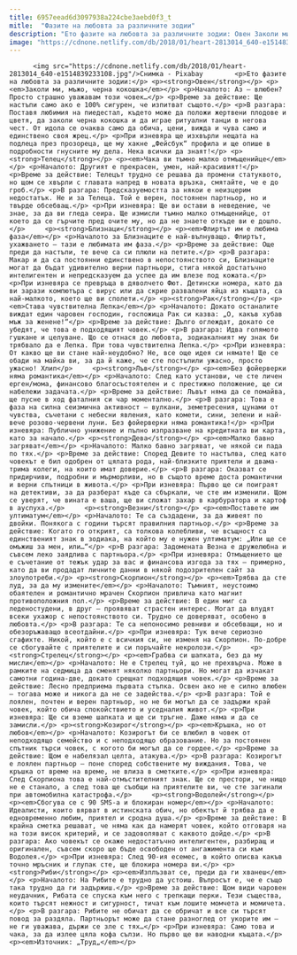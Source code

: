 ```yaml
---
title: 6957eead6d3097938a224cbe3aebd0f3_t
mitle:  "Фазите на любовта за различните зодии"
description: "Ето фазите на любовта за различните зодии: Овен Заколи ми, мъжо, черна кокошка Началото: Аз – влюбен? Просто страшно уважавам този човек… Време за действие: Ще настъпи само ако е 100% сигурен, че изпитват същото. В разгара: Поставя любимия на пиедестал, където може да положи жертвени плодове и цветя, да заколи черна кокошка и да …"
image: "https://cdnone.netlify.com/db/2018/01/heart-2813014_640-e1514839233108.jpg"
---
```


          <img src="https://cdnone.netlify.com/db/2018/01/heart-2813014_640-e1514839233108.jpg"/>Снимка - Pixabay        <p>Ето фазите на любовта за различните зодии:</p> <p><strong>Овен</strong></p> <p><em>Заколи ми, мъжо, черна кокошка</em></p> <p>Началото: Аз – влюбен? Просто страшно уважавам този човек…</p> <p>Време за действие: Ще настъпи само ако е 100% сигурен, че изпитват същото.</p> <p>В разгара: Поставя любимия на пиедестал, където може да положи жертвени плодове и цветя, да заколи черна кокошка и да играе ритуални танци в негова чест. От идола се очаква само да обича, цени, вижда и чува само и единствено своя жрец.</p> <p>При изневяра ще изхвърли нещата на подлеца през прозореца, ще му хакне „Фейсбук“ профила и ще опише в подробности гнусните му дела. Нека всички да знаят!</p> <p><strong>Телец</strong></p> <p><em>Чака ви тъмно малко отмъщенийце</em></p> <p>Началото: Другият е прекрасен, умен, най-красивият!</p> <p>Време за действие: Телецът трудно се решава да промени статуквото, но щом се хвърли с главата напред в новата връзка, смятайте, че е до гроб.</p> <p>В разгара: Предсказуемостта за някои е неизцерим недостатък. Не и за Телеца. Той е верен, постоянен партньор, но и твърде обсебващ.</p> <p>При изневяра: Ще ви остави в неведение, че знае, за да ви гледа сеира. Ще измисли тъмно малко отмъщенийце, от което да се гърчите пред очите му, но да не знаете откъде ви е дошло.</p>     <p><strong>Близнаци</strong></p> <p><em>Флиртът им е любима фаза</em></p> <p>Началото за Близнаците е най-вълнуващо. Флиртът, ухажването – тази е любимата им фаза.</p> <p>Време за действие: Още преди да настъпи, те вече са си плюли на петите.</p> <p>В разгара: Макар и да са постоянни единствено в непостоянството си, Близнаците могат да бъдат удивително верни партньори, стига някой достатъчно интелигентен и непредсказуем да успее да им влезе под кожата.</p> <p>При изневяра се превръща в дяволчето Фют. Детински номера, като да ви зарази компютъра с вирус или да скрие развалени яйца из къщата, са най-малкото, което ще ви сполети.</p> <p><strong>Рак</strong></p> <p><em>Става чувствителна Лепка</em></p> <p>Началото: Докато останалите виждат един чаровен господин, госпожица Рак си казва: „О, какъв хубав мъж за женене!“</p> <p>Време за действие: Дълго оглеждат, докато се убедят, че това е подходящият човек.</p> <p>В разгара: Идва голямото гушкане и целуване. Що се отнася до любовта, зодиакалният му знак би трябвало да е Лепка. При това чувствителна Лепка.</p> <p>При изневяра: От какво ще ви стане най-неудобно? Не, все още идея си нямате! Ще се обади на майка ви, за да й каже, че сте постъпили ужасно, просто ужасно! Хлип</p>     <p><strong>Лъв</strong></p> <p><em>Без фойерверки няма романтика</em></p> <p>Началото: След като установи, че сте личен ерген/мома, финансово благосъстоятелен и с престижно положение, ще си набележи задачата.</p> <p>Време за действие: Лъвът няма да се помайва, ще пусне в ход фаталния си чар моментално.</p> <p>В разгара: Това е фаза на силна сеизмична активност – вулкани, земетресения, цунами от чувства, съчетани с небесни явления, като комети, сини, зелени и най-вече розово-червени луни. Без фойерверки няма романтика!</p> <p>При изневяра: Публично унижение и пълно изпразване на кредитната ви карта, като за начало.</p> <p><strong>Дева</strong></p> <p><em>Малко бавно загряват</em></p> <p>Началото: Малко бавно загряват, че някой си пада по тях.</p> <p>Време за действие: Според Девите то настъпва, след като човекът е бил одобрен от цялата рода, най-близките приятели и двама-трима колеги, на които имат доверие.</p> <p>В разгара: Оказват се придирчиви, подробни и мърморливи, но в същото време доста романтични и верни спътници в живота.</p> <p>При изневяра: Първо ще си поиграят на детективи, за да разберат къде са сбъркали, че сте им изменили. Щом се уверят, че вината е ваша, ще ви сложат захар в карбуратора и картоф в ауспуха.</p>     <p><strong>Везни</strong></p> <p><em>Поставете им ултиматум</em></p> <p>Началото: Те са създадени, за да живеят по двойки. Понякога с години търсят правилния партньор.</p> <p>Време за действие: Когато го открият, са толкова колебливи, че всъщност са единственият знак в зодиака, на който му е нужен ултиматум: „Или ще се омъжиш за мен, или…“</p> <p>В разгара: Задомената Везна е дружелюбна и съвсем леко заядлива с партньора.</p> <p>При изневяра: Отмъщението ще е съчетание от тежък удар за вас и финансова изгода за тях – примерно, като да ви продадат личните данни в някой подозрителен сайт за злоупотреби.</p> <p><strong>Скорпион</strong></p> <p><em>Трябва да сте луд, за да му измените</em></p> <p>Началото: Тъмният, неустоимо обаятелен и романтично мрачен Скорпион привлича като магнит противоположния пол.</p> <p>Време за действие: В един миг са леденостудени, в друг – проявяват страстен интерес. Могат да влудят всеки ухажор с непостоянството си. Трудно се доверяват, особено в любовта.</p> <p>В разгара: Те са непоносимо ревниви и обсебващи, но и обезоръжаващо всеотдайни.</p> <p>При изневяра: Тук вече сериозно сгафихте. Никой, който е с всичкия си, не изменя на Скорпион. По-добре се сбогувайте с приятелите и си поръчайте некролози.</p>     <p><strong>Стрелец</strong></p> <p><em>Грабва си шапката, без да му мисли</em></p> <p>Началото: Не е Стрелец туй, що не прехвърча. Може в рамките на седмица да сменят няколко партньори. Но могат да изчакат самотни година-две, докато срещнат подходящия човек.</p> <p>Време за действие: Лесно предприема първата стъпка. Освен ако не е силно влюбен – тогава може и никога да не се задейства.</p> <p>В разгара: Той е лоялен, почтен и верен партньор, но не би могъл да се задържи край човек, който обича спокойствието и уседналия живот.</p> <p>При изневяра: Ще си вземе шапката и ще си тръгне. Даже няма и да се замисли.</p> <p><strong>Козирог</strong></p> <p><em>Кръшка, но от любов</em></p> <p>Началото: Козирогът би се влюбил в човек от неподходящо семейство и с неподходящо образование. Но за постоянен спътник търси човек, с когото би могъл да се гордее.</p> <p>Време за действие: Щом е набелязал целта, атакува.</p> <p>В разгара: Козирогът е лоялен партньор – поне според собствените му виждания. Това, че кръшка от време на време, не влиза в сметките.</p> <p>При изневяра: След Скорпиона това е най-отмъстителният знак. Ще се престори, че нищо не е станало, а след това ще съобщи на приятелите ви, че сте загинали при автомобилна катастрофа.</p>     <p><strong>Водолей</strong></p> <p><em>Сбогува се с 90 SMS-а и блокиран номер</em></p> <p>Началото: Идеалисти, които вярват в истинската обич, но обектът й трябва да е едновременно любим, приятел и сродна душа.</p> <p>Време за действие: В крайна сметка решават, че няма как да намерят човек, който отговаря на на този висок критерий, и се задоволяват с каквото дойде.</p> <p>В разгара: Ако човекът се окаже недостатъчно интелигентен, разбиращ и оригинален, съвсем скоро ще бъде освободен от ангажимента си към Водолея.</p> <p>При изневяра: След 90-ия есемес, в който описва какъв точно мръсник и глупак сте, ще блокира номера ви.</p> <p><strong>Риби</strong></p> <p><em>Изплъзват се, преди да ги хванеш</em></p> <p>Началото: На Рибите е трудно да устоиш. Въпросът е, че е също така трудно да ги задържиш.</p> <p>Време за действие: Щом види чаровен неудачник, Рибата се спуска към него с трепкащи перки. Тези същества, които търсят нежност и сигурност, тичат към лошите момчета и момичета.</p> <p>В разгара: Рибите не обичат да се обричат и все си търсят повод за раздяла. Партньорът може да стане разноглед от укорите им – не ги уважава, държи се зле с тях…</p> <p>При изневяра: Само това и чака, за да излее цяла кофа сълзи. Но първо ще ви наводни къщата.</p> <p><em>Източник: „Труд„</em></p>        